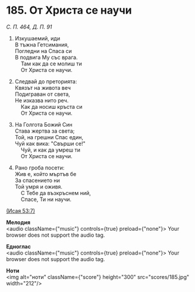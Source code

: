 # 185. От Христа се научи  

*С. П. 464, Д. П. 91*  

1. Изкушаемий, иди  
В тъжна Гетсимания,  
Погледни на Спаса си  
В подвига Му със врага.  
    Там как да се молиш ти  
    От Христа се научи.  

2. Следвай до преторията:  
Квязът на живота веч  
Подиграван от света,  
Не изказва нито реч.  
    Как да носиш кръста си  
    От Христа се научи.  

3. На Голгота Божий Син  
Става жертва за света;  
Той, на грешни Спас един,  
Чуй как вика: "Свърши се!"  
    Чуй, и как да умреш ти  
    От Христа се научи.  

4. Рано гроба посети:  
Жив е, който мъртъв бе  
За спасението ни  
Той умря и оживя.  
    С Тебе да възкръснем ний,  
    Спасе, Ти ни научи.  

[(Исая 53:7)](http://biblia.bg/index.php?k=23&g=53&s=7)  

__Мелодия__  
<audio className={"music"} controls={true} preload={"none"}><source src="mp3/185.mp3" type="audio/mpeg"/>
Your browser does not support the audio tag.
</audio>  

__Едноглас__  
<audio className={"music"} controls={true} preload={"none"}><source src="transp/185.mp3" type="audio/mpeg"/>
Your browser does not support the audio tag.
</audio>  

__Ноти__  
<img alt="ноти" className={"score"} height="300" src="scores/185.jpg" width="212"/>
